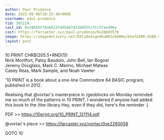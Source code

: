```yaml
---
author: Paul Prudence
date: 2025-08-06T10:25:36+0000
username: paul-prudence
fid: 307224
cast_id: 0x286855f0a6815fd95867d33b8555c5fc5faed96e
cast: https://farcaster.xyz/paul-prudence/0x286855f0
image: https://imagedelivery.net/BXluQx4ige9GuW0Ia56BHw/b4afd380-4589-4470-8f8f-223bcf87ae00/original
layout: post
---
```

10 PRINT CHR$(205.5+RND(1))  
Nick Montfort, Patsy Baudoin, John Bell, Ian Bogost  
Jeremy Douglass, Mark C. Marino, Michael Mateas  
Casey Reas, Mark Sample, and Noah Vawter  
  
'10 PRINT is a book about a one-line Commodore 64 BASIC program, published in 2012.   
  
Realising that @vortac's masterpiece in /geoblocks on Monday reminded me so much of the patterns in 10 PRINT, I wondered if anyone had added this book to the /the-library Hey, even if they did, here's the reminder :)  
  
PDF >> https://10print.org/10_PRINT_121114.pdf  
  
@vortac's piece >> https://farcaster.xyz/vortac/0xe2260058  
  
GOTO 10  

<img src='https://imagedelivery.net/BXluQx4ige9GuW0Ia56BHw/b4afd380-4589-4470-8f8f-223bcf87ae00/original' alt='' referrerpolicy='no-referrer'/>